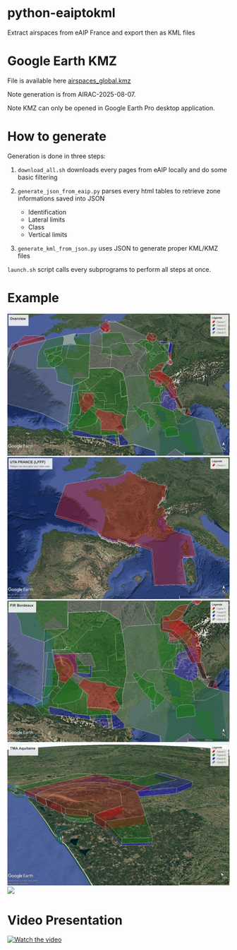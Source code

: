 # python-eaiptokml
Extract airspaces from eAIP France and export then as KML files

# Google Earth KMZ

File is available here [airspaces_global.kmz](https://github.com/nefethael/python-eaiptokml/raw/refs/heads/main/extracts/airspaces_global.kmz)

Note generation is from AIRAC-2025-08-07.

Note KMZ can only be opened in Google Earth Pro desktop application.

# How to generate

Generation is done in three steps:

1. `download_all.sh` downloads every pages from eAIP locally and do some basic filtering
2. `generate_json_from_eaip.py` parses every html tables to retrieve zone informations saved into JSON

    - Identification
    - Lateral limits
	- Class
	- Vertical limits

3. `generate_kml_from_json.py` uses JSON to generate proper KML/KMZ files
	
	
`launch.sh` script calls every subprograms to perform all steps at once.

# Example 

![Overview](doc/overview.jpg)
![UTA France](doc/uta_france.jpg)
![FIR Bordeaux](doc/fir_bordeaux.jpg)
![TMA Aquitaine](doc/tma_aquitaine.jpg)
![](https://www.youtube.com/watch?v=kqeiW1ASnJM)

# Video Presentation

[![Watch the video](https://img.youtube.com/vi/kqeiW1ASnJM/maxresdefault.jpg)](https://youtu.be/kqeiW1ASnJM)